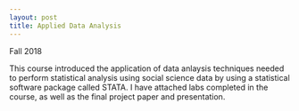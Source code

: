 ```yaml
---
layout: post
title: Applied Data Analysis
---
```


Fall 2018

This course introduced the application of data anlaysis techniques needed to perform statistical analysis using social science data by using a statistical software package called STATA. I have attached labs completed in the course, as well as the final project paper and presentation.
